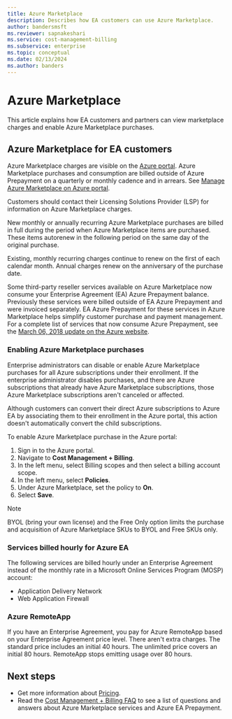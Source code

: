 ```yaml
---
title: Azure Marketplace
description: Describes how EA customers can use Azure Marketplace.
author: bandersmsft
ms.reviewer: sapnakeshari
ms.service: cost-management-billing
ms.subservice: enterprise
ms.topic: conceptual
ms.date: 02/13/2024
ms.author: banders
---
```


# Azure Marketplace

This article explains how EA customers and partners can view marketplace charges and enable Azure Marketplace purchases.

## Azure Marketplace for EA customers

Azure Marketplace charges are visible on the [Azure portal](https://portal.azure.com/#blade/Microsoft_Azure_GTM/ModernBillingMenuBlade/BillingAccounts). Azure Marketplace purchases and consumption are billed outside of Azure Prepayment on a quarterly or monthly cadence and in arrears. See [Manage Azure Marketplace on Azure portal](direct-ea-administration.md#enable-azure-marketplace-purchases).

Customers should contact their Licensing Solutions Provider (LSP) for information on Azure Marketplace charges.

New monthly or annually recurring Azure Marketplace purchases are billed in full during the period when Azure Marketplace items are purchased. These items autorenew in the following period on the same day of the original purchase.

Existing, monthly recurring charges continue to renew on the first of each calendar month. Annual charges renew on the anniversary of the purchase date.

Some third-party reseller services available on Azure Marketplace now consume your Enterprise Agreement (EA) Azure Prepayment balance. Previously these services were billed outside of EA Azure Prepayment and were invoiced separately. EA Azure Prepayment for these services in Azure Marketplace helps simplify customer purchase and payment management. For a complete list of services that now consume Azure Prepayment, see the [March 06, 2018 update on the Azure website](https://azure.microsoft.com/updates/azure-marketplace-third-party-reseller-services-now-use-azure-monetary-commitment/).


### Enabling Azure Marketplace purchases

Enterprise administrators can disable or enable Azure Marketplace purchases for all Azure subscriptions under their enrollment. If the enterprise administrator disables purchases, and there are Azure subscriptions that already have Azure Marketplace subscriptions, those Azure Marketplace subscriptions aren't canceled or affected.

Although customers can convert their direct Azure subscriptions to Azure EA by associating them to their enrollment in the Azure portal, this action doesn't automatically convert the child subscriptions.

To enable Azure Marketplace purchase in the Azure portal:

1. Sign in to the Azure portal.
1. Navigate to **Cost Management + Billing**.
1. In the left menu, select Billing scopes and then select a billing account scope.
1. In the left menu, select **Policies**.
1. Under Azure Marketplace, set the policy to **On**.
1. Select **Save**.

> [!NOTE]
> BYOL (bring your own license) and the Free Only option limits the purchase and acquisition of Azure Marketplace SKUs to BYOL and Free SKUs only.

### Services billed hourly for Azure EA

The following services are billed hourly under an Enterprise Agreement instead of the monthly rate in a Microsoft Online Services Program (MOSP) account:

- Application Delivery Network
- Web Application Firewall

### Azure RemoteApp

If you have an Enterprise Agreement, you pay for Azure RemoteApp based on your Enterprise Agreement price level. There aren't extra charges. The standard price includes an initial 40 hours. The unlimited price covers an initial 80 hours. RemoteApp stops emitting usage over 80 hours.

## Next steps

- Get more information about [Pricing](ea-pricing-overview.md).
- Read the [Cost Management + Billing FAQ](../cost-management-billing-faq.yml) to see a list of questions and answers about Azure Marketplace services and Azure EA Prepayment.
